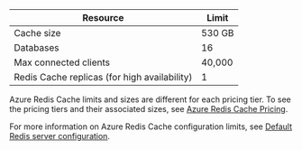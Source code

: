 | Resource                                    | Limit                                  |
|---------------------------------------------|----------------------------------------|
| Cache size                                  | 530 GB                                   |
| Databases                                   | 16                                     |
| Max connected clients                       | 40,000                                 |
| Redis Cache replicas (for high availability) | 1 |

Azure Redis Cache limits and sizes are different for each pricing tier. To see the pricing tiers and their associated sizes, see [Azure Redis Cache Pricing](/home/features/cache/#price).

For more information on Azure Redis Cache configuration limits, see [Default Redis server configuration](/documentation/articles/cache-configure#default-redis-server-configuration).